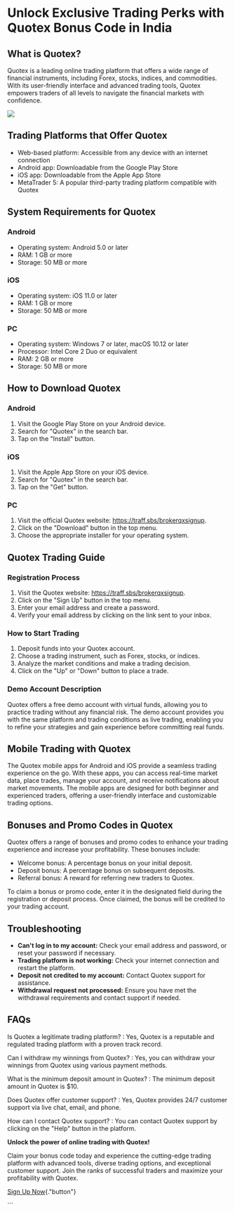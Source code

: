 # Unlock Exclusive Trading Perks with Quotex Bonus Code in India

## What is Quotex?

Quotex is a leading online trading platform that offers a wide range of
financial instruments, including Forex, stocks, indices, and
commodities. With its user-friendly interface and advanced trading
tools, Quotex empowers traders of all levels to navigate the financial
markets with confidence.

[![](https://static.quotex.io/files/4_en/300_250.jpg)](https://traff.sbs/brokerqxlid)

## Trading Platforms that Offer Quotex

-   Web-based platform: Accessible from any device with an internet
    connection
-   Android app: Downloadable from the Google Play Store
-   iOS app: Downloadable from the Apple App Store
-   MetaTrader 5: A popular third-party trading platform compatible with
    Quotex

## System Requirements for Quotex

### Android

-   Operating system: Android 5.0 or later
-   RAM: 1 GB or more
-   Storage: 50 MB or more

### iOS

-   Operating system: iOS 11.0 or later
-   RAM: 1 GB or more
-   Storage: 50 MB or more

### PC

-   Operating system: Windows 7 or later, macOS 10.12 or later
-   Processor: Intel Core 2 Duo or equivalent
-   RAM: 2 GB or more
-   Storage: 50 MB or more

## How to Download Quotex

### Android

1.  Visit the Google Play Store on your Android device.
2.  Search for "Quotex" in the search bar.
3.  Tap on the "Install" button.

### iOS

1.  Visit the Apple App Store on your iOS device.
2.  Search for "Quotex" in the search bar.
3.  Tap on the "Get" button.

### PC

1.  Visit the official Quotex website: https://traff.sbs/brokerqxsignup.
2.  Click on the "Download" button in the top menu.
3.  Choose the appropriate installer for your operating system.

## Quotex Trading Guide

### Registration Process

1.  Visit the Quotex website: https://traff.sbs/brokerqxsignup.
2.  Click on the "Sign Up" button in the top menu.
3.  Enter your email address and create a password.
4.  Verify your email address by clicking on the link sent to your
    inbox.

### How to Start Trading

1.  Deposit funds into your Quotex account.
2.  Choose a trading instrument, such as Forex, stocks, or indices.
3.  Analyze the market conditions and make a trading decision.
4.  Click on the "Up" or "Down" button to place a trade.

### Demo Account Description

Quotex offers a free demo account with virtual funds, allowing you to
practice trading without any financial risk. The demo account provides
you with the same platform and trading conditions as live trading,
enabling you to refine your strategies and gain experience before
committing real funds.

## Mobile Trading with Quotex

The Quotex mobile apps for Android and iOS provide a seamless trading
experience on the go. With these apps, you can access real-time market
data, place trades, manage your account, and receive notifications about
market movements. The mobile apps are designed for both beginner and
experienced traders, offering a user-friendly interface and customizable
trading options.

## Bonuses and Promo Codes in Quotex

Quotex offers a range of bonuses and promo codes to enhance your trading
experience and increase your profitability. These bonuses include:

-   Welcome bonus: A percentage bonus on your initial deposit.
-   Deposit bonus: A percentage bonus on subsequent deposits.
-   Referral bonus: A reward for referring new traders to Quotex.

To claim a bonus or promo code, enter it in the designated field during
the registration or deposit process. Once claimed, the bonus will be
credited to your trading account.

## Troubleshooting

-   **Can\'t log in to my account:** Check your email address and
    password, or reset your password if necessary.
-   **Trading platform is not working:** Check your internet connection
    and restart the platform.
-   **Deposit not credited to my account:** Contact Quotex support for
    assistance.
-   **Withdrawal request not processed:** Ensure you have met the
    withdrawal requirements and contact support if needed.

## FAQs

Is Quotex a legitimate trading platform?
:   Yes, Quotex is a reputable and regulated trading platform with a
    proven track record.

Can I withdraw my winnings from Quotex?
:   Yes, you can withdraw your winnings from Quotex using various
    payment methods.

What is the minimum deposit amount in Quotex?
:   The minimum deposit amount in Quotex is \$10.

Does Quotex offer customer support?
:   Yes, Quotex provides 24/7 customer support via live chat, email, and
    phone.

How can I contact Quotex support?
:   You can contact Quotex support by clicking on the "Help"
    button in the platform.

**Unlock the power of online trading with Quotex!**

Claim your bonus code today and experience the cutting-edge trading
platform with advanced tools, diverse trading options, and exceptional
customer support. Join the ranks of successful traders and maximize your
profitability with Quotex.

[Sign Up Now](\%22https://traff.sbs/brokerqxsignup\%22){."button"}

\`\`\`

